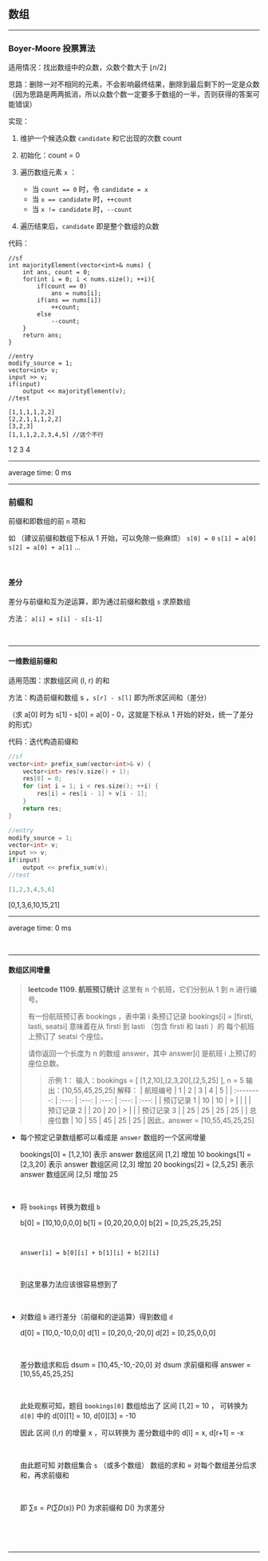 <!-- @import "../.mytool/_pre.css" -->

## 数组

<hr class=short>

### Boyer-Moore 投票算法

适用情况：找出数组中的众数，众数个数大于 $\lfloor n/2 \rfloor$

思路：删除一对不相同的元素，不会影响最终结果，删除到最后剩下的一定是众数（因为思路是两两抵消，所以众数个数一定要多于数组的一半，否则获得的答案可能错误）

实现：

1. 维护一个候选众数 `candidate` 和它出现的次数 count
   
2. 初始化：count = 0
   
3. 遍历数组元素 `x` ：
   - 当 `count == 0` 时，令 `candidate = x`
   - 当 `x == candidate` 时，`++count`
   - 当 `x != candidate` 时，`--count`

4. 遍历结束后，`candidate` 即是整个数组的众数

代码：

```cpp{cmd=run}
//sf
int majorityElement(vector<int>& nums) {
    int ans, count = 0;
    for(int i = 0; i < nums.size(); ++i){
        if(count == 0)
            ans = nums[i];
        if(ans == nums[i])
            ++count;
        else
            --count;
    }
    return ans;
}
```
```cpp{cmd=run continue hide}
//entry
modify_source = 1;
vector<int> v;
input >> v;
if(input)
    output << majorityElement(v);
//test
```
```cpp{cmd=run continue modify_source}
[1,1,1,1,2,2]
[2,2,1,1,1,2,2]
[3,2,3]
[1,1,1,2,2,3,4,5] //这个不行
```

<!-- code_chunk_output -->

<div class=code-output> 

1
2
3
4

<hr class=code-hr> average time: 0 ms


</div> 



<!-- /code_chunk_output -->

<hr class=short>

### 前缀和

前缀和即数组的前 `n` 项和

如 （建议前缀和数组下标从 1 开始，可以免除一些麻烦）
`s[0] = 0`
`s[1] = a[0]`
`s[2] = a[0] + a[1]`
...

<br>

#### 差分

差分与前缀和互为逆运算，即为通过前缀和数组 `s` 求原数组

方法： `a[i] = s[i] - s[i-1]`

<br><hr class=short>

#### 一维数组前缀和

适用范围：求数组区间 (l, r) 的和

方法：构造前缀和数组 s ，`s[r] - s[l]` 即为所求区间和（差分）

（求 a[0] 时为 s[1] - s[0] = a[0] - 0，这就是下标从 1 开始的好处，统一了差分的形式）

代码：迭代构造前缀和
```cpp {cmd=run}
//sf
vector<int> prefix_sum(vector<int>& v) {
    vector<int> res(v.size() + 1);
    res[0] = 0;
    for (int i = 1; i < res.size(); ++i) {
        res[i] = res[i - 1] + v[i - 1];
    }
    return res;
}
```
```cpp {cmd=run continue hide}
//entry
modify_source = 1;
vector<int> v;
input >> v;
if(input)
    output << prefix_sum(v);
//test
```
```cpp {cmd=run continue modify_source}
[1,2,3,4,5,6]
```

<!-- code_chunk_output -->

<div class=code-output> 

[0,1,3,6,10,15,21]

<hr class=code-hr> average time: 0 ms


</div> 



<!-- /code_chunk_output -->

<br><hr class=short>

#### 数组区间增量

> **leetcode 1109. 航班预订统计**
> 这里有 n 个航班，它们分别从 1 到 n 进行编号。
>
> 有一份航班预订表 bookings ，表中第 i 条预订记录 bookings[i] = [firsti, lasti, seatsi] 意味着在从 firsti 到 lasti （包含 firsti 和 lasti ）的 每个航班 上预订了 seatsi 个座位。
> 
> 请你返回一个长度为 n 的数组 answer，其中 answer[i] 是航班 i 上预订的座位总数。
> 
>  
> 
> > 示例 1：
> > 输入：bookings = [ [1,2,10],[2,3,20],[2,5,25] ], n = 5
> > 输出：[10,55,45,25,25]
> > 解释：
> > |  航班编号  |   1   |   2   |   3   |   4   |   5   |
> > | :--------: | :---: | :---: | :---: | :---: | :---: |
> > | 预订记录 1 |  10   |  10   |   >   |       |       |
> > | 预订记录 2 |  [ ]()    |  20   |  20   |   >   |       |
> > | 预订记录 3 |  [ ]()    |  25   |  25   |  25   |  25   |
> > |  总座位数  |  10   |  55   |  45   |  25   |  25   |
> > 因此，answer = [10,55,45,25,25]
>

- 每个预定记录数组都可以看成是 `answer` 数组的一个区间增量

    bookings[0] = [1,2,10] 表示 answer 数组区间 [1,2] 增加 10
    bookings[1] = [2,3,20] 表示 answer 数组区间 [2,3] 增加 20
    bookings[2] = [2,5,25] 表示 answer 数组区间 [2,5] 增加 25

    <br>


- 将 `bookings` 转换为数组 `b`

    b[0] = [10,10,0,0,0]
    b[1] = [0,20,20,0,0]
    b[2] = [0,25,25,25,25]

    <br>

    `answer[i] = b[0][i] + b[1][i] + b[2][i]`

    <br>

    到这里暴力法应该很容易想到了

    <br>

- 对数组 `b` 进行差分（前缀和的逆运算）得到数组 `d`

    d[0] = [10,0,-10,0,0]
    d[1] = [0,20,0,-20,0]
    d[2] = [0,25,0,0,0]

    <br>

    差分数组求和后 dsum = [10,45,-10,-20,0]
    对 dsum 求前缀和得 answer = [10,55,45,25,25]

    <br>

    此处观察可知，题目 `bookings[0]` 数组给出了 区间 [1,2] = 10 ，
    可转换为 `d[0]` 中的 d[0][1] = 10, d[0][3] = -10

    因此 区间 (l,r) 的增量 x ，可以转换为 差分数组中的 d[l] = x, d[r+1] = -x

    <br>


    由此题可知 对数组集合 `s` （或多个数组）
    数组的求和 = 对每个数组差分后求和，再求前缀和

    <br>

    即
    $\sum{s} = P(\sum{D(s)})$
    P() 为求前缀和
    D() 为求差分

<br>
<br>
<br>

---
